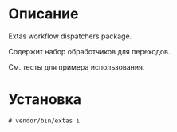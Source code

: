 # Описание

Extas workflow dispatchers package.

Содержит набор обработчиков для переходов.

См. тесты для примера использования.

# Установка

`# vendor/bin/extas i`
